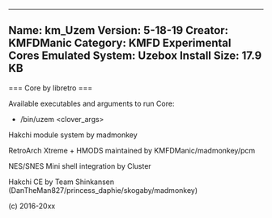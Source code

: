 -----------------------
Name: km_Uzem
Version: 5-18-19
Creator: KMFDManic
Category: KMFD Experimental Cores
Emulated System: Uzebox
Install Size: 17.9 KB
-----------------------
=== Core by libretro ===

Available executables and arguments to run Core:
- /bin/uzem <rom> <clover_args>

Hakchi module system by madmonkey

RetroArch Xtreme + HMODS maintained by KMFDManic/madmonkey/pcm

NES/SNES Mini shell integration by Cluster

Hakchi CE by Team Shinkansen (DanTheMan827/princess_daphie/skogaby/madmonkey)

(c) 2016-20xx
